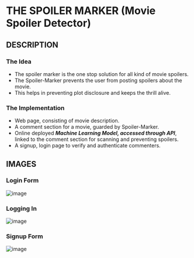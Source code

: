 # __THE SPOILER MARKER__ (Movie Spoiler Detector) 



## __DESCRIPTION__

### The Idea 

- The spoiler marker is the one stop solution for all kind of movie spoilers.  
- The Spoiler-Marker prevents the user from posting spoilers about the movie.  
- This helps in preventing plot disclosure and keeps the thrill alive.

### The Implementation

- Web page, consisting of movie description.
- A comment section for a movie, guarded by Spoiler-Marker.
- Online deployed ***Machine Learning Model, accessed through API***, linked to the comment section for scanning and preventing spoilers.
- A signup, login page to verify and authenticate commenters.

## __IMAGES__

### Login Form

![image](https://user-images.githubusercontent.com/65504875/136652541-3639cfa2-3497-4f44-b39b-b9a5c269ea33.png)

### Logging In

![image](https://user-images.githubusercontent.com/65504875/136652591-8b6dc7c4-eba4-476b-a232-e1004d2c909d.png)


### Signup Form

![image](https://user-images.githubusercontent.com/65504875/136652618-4a50bb2d-cf6a-4443-92ca-9d8b8a7e2714.png)



